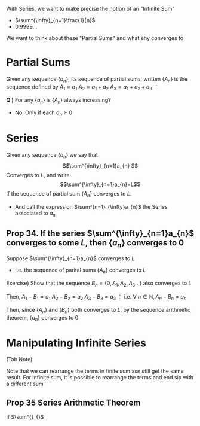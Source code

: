 With Series, we want to make precise the notion of an "Infinite Sum"
- $\sum^{\infty}_{n=1}\frac{1}{n}$
- $0.9999\dots$

We want to think about these "Partial Sums" and what ehy converges to

# Partial Sums
Given any sequence $\{a_{n}\}$, its sequence of partial sums, written $\{A_{n}\}$ is the sequence defined by
$A_{1}=a_{1}$
$A_{2}=a_{1}+a_{2}$
$A_{3}=a_{1}+a_{2}+a_{3}$
 $\vdots$

**Q )**
For any $\{a_{n}\}$ is $\{A_{n}\}$ always increasing?
- No, Only if each $a_{n}\geq 0$

# Series
Given any sequence $\{a_{n}\}$ we say that 
$$\sum^{\infty}_{n=1}a_{n} $$
Converges to $L$, and write $$\sum^{\infty}_{n=1}a_{n}=L$$
If the sequence of partial sum $\{A_{n}\}$ converges to $L$.
- And call the expression $\sum^{n=1}_{\infty}a_{n}$ the Series associated to $a_{n}$

## Prop 34. If the series $\sum^{\infty}_{n=1}a_{n}$ converges to some $L$, then $\{a_{n}\}$ converges to 0
Suppose $\sum^{\infty}_{n=1}a_{n}$ converges to $L$
- I.e. the sequence of parital sums $\{A_{n}\}$ converges to $L$

Exercise) Show that the sequence $B_{n}=\{0, A_{1}, A_{2}, A_{3}\dots\}$ also converges to $L$

Then, 
$A_{1}-B_{1}=a_{1}$
$A_{2}-B_{2}=a_{2}$
$A_{3}-B_{3}=a_{3}$
 $\vdots$
i.e. $\forall \text{ }n\in\mathbb{N}, A_{n}-B_{n}=a_{n}$

Then, since $\{A_{n}\}$ and $\{B_{n}\}$ both converges to $L$, by the sequence arithmetic theorem, $\{a_{n}\}$ converges to 0

# Manipulating Infinite Series
(Tab Note)

Note that we can rearrange the terms in finite sum asn still get the same result. For infinite sum, it is possible to rearrange the terms and end sip with a different sum


## Prop 35 Series Arithmetic Theorem
If $\sum^{}_{}$